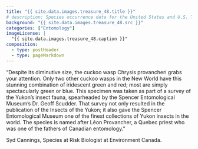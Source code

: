 ```yaml
---
title: "{{ site.data.images.treasure_48.title }}"
# description: Species occurrence data for the United States and U.S. Territories.
background: "{{ site.data.images.treasure_48.src }}"
categories: ["Entomology"]
imageLicense: |
  "{{ site.data.images.treasure_48.caption }}"
composition:
  - type: postHeader
  - type: pageMarkdown
---
```


“Despite its diminutive size, the cuckoo wasp Chrysis provancheri grabs your attention. Only two other cuckoo wasps in the New World have this stunning combination of iridescent green and red; most are simply spectacularly green or blue. This specimen was taken as part of a survey of the Yukon’s insect fauna, spearheaded by the Spencer Entomological Museum’s Dr. Geoff Scudder. That survey not only resulted in the publication of the Insects of the Yukon; it also gave the Spencer Entomological Museum one of the finest collections of Yukon insects in the world. The species is named after Léon Provancher, a Quebec priest who was one of the fathers of Canadian entomology.”

Syd Cannings, Species at Risk Biologist at Environment Canada.